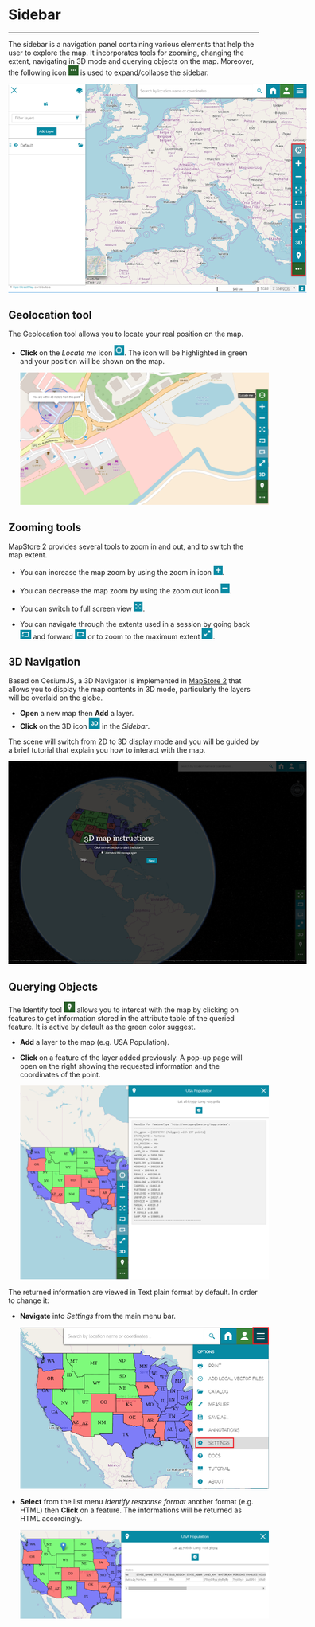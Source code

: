 # Sidebar
*********

The sidebar is a navigation panel containing various elements that help the user to explore the map. It incorporates tools for zooming, changing the extent, navigating in 3D mode and querying objects on the map. Moreover, the following icon <img src="img/collapse.png" style="max-width:20px;"/> is used to expand/collapse the sidebar.

<img src="img/side-bar-1.png" style="max-width:600px;" />

Geolocation tool
----------------

The Geolocation tool allows you to locate your real position on the map.

* **Click** on the *Locate me* icon <img src="img/geolocation.png" style="max-width:20px;"/>. The icon will be highlighted in green and your position will be shown on the map.

  <img src="img/position.png" style="max-width:500px;" />

Zooming tools
-------------

[MapStore 2](https://mapstore2.geo-solutions.it/mapstore/#/) provides several tools to zoom in and out, and to switch the map extent. 

* You can increase the map zoom by using the zoom in icon <img src="img/zoom-in.png" style="max-width:18px;"/>.

* You can decrease the map zoom by using the zoom out icon <img src="img/zoom-out.png" style="max-width:18px;"/>.

* You can switch to full screen view <img src="img/full-screen.png" style="max-width:18px;"/>.

* You can navigate through the extents used in a session by going back <img src="img/back-extent.png" style="max-width:22px;"/> and forward <img src="img/forward-extent.png" style="max-width:22px;"/> or to zoom to the maximum extent <img src="img/max-extent.png" style="max-width:22px;"/>.

3D Navigation
-------------
Based on CesiumJS, a 3D Navigator is implemented in [MapStore 2](https://mapstore2.geo-solutions.it/mapstore/#/) that allows you to display the map contents in 3D mode, particularly the layers will be overlaid on the globe.

* **Open** a new map then **Add** a layer. 
* **Click** on the 3D icon <img src="img/3D-icon.png" style="max-width:22px;"/> in the *Sidebar*.

The scene will switch from 2D to 3D display mode and you will be guided by a brief tutorial that explain you how to interact with the map.  

<img src="img/3D-mode.png" style="max-width:600px;" />



Querying Objects
----------------

The Identify tool  <img src="img/identify.png" style="max-width:22px;"/> allows you to intercat with the map by clicking on features to get information stored in the attribute table of the queried feature. It is active by default as the green color suggest. 

* **Add** a layer to the map (e.g. USA Population).
* **Click** on a feature of the layer added previously. A pop-up page will open on the right showing the requested information and the coordinates of the point. 

    <img src="img/get-info.png" style="max-width:500px;" />

The returned information are viewed in Text plain format by default. In order to change it:

* **Navigate** into *Settings* from the main menu bar. 

    <img src="img/settings.png" style="max-width:500px;" />

* **Select** from the list menu *Identify response format* another format (e.g. HTML) then **Click** on a feature. The informations will be returned as HTML accordingly.  

    <img src="img/html-info.png" style="max-width:500px;" />